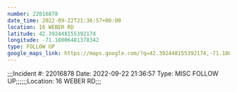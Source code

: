 ```yaml
---
number: 22016878
date_time: 2022-09-22T21:36:57+00:00
location: 16 WEBER RD
latitude: 42.392448155392174
longitude: -71.18006481378342
type: FOLLOW UP
google_maps_link: https://maps.google.com/?q=42.392448155392174,-71.18006481378342
---
```


;;;Incident #: 22016878  Date: 2022-09-22 21:36:57   Type: MISC FOLLOW UP;;;;;;Location: 16 WEBER RD;;;
